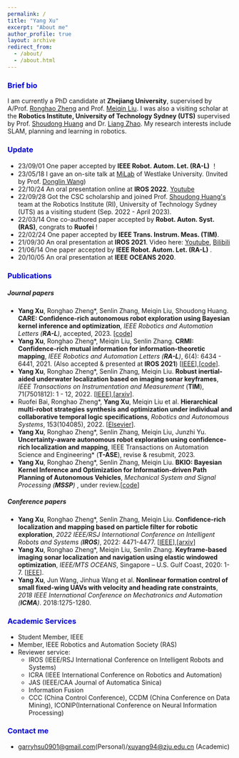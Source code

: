 ```yaml
---
permalink: /
title: "Yang Xu"
excerpt: "About me"
author_profile: true
layout: archive
redirect_from: 
  - /about/
  - /about.html
---
```


### <font color="#0000dd">Brief bio</font>

I am currently a PhD candidate at **Zhejiang University**, supervised by A/Prof. [Ronghao Zheng](https://person.zju.edu.cn/ronghaozheng) and Prof. [Meiqin Liu](https://person.zju.edu.cn/mliu).  I was also a visiting scholar at the **Robotics Institute, University of Technology Sydney (UTS)** supervised by Prof. [Shoudong Huang](https://www.uts.edu.au/staff/shoudong.huang) and Dr. [Liang Zhao](https://profiles.uts.edu.au/Liang.Zhao). My research interests include SLAM, planning and learning in robotics.

### <font color="#0000dd">Update</font>

- 23/09/01 One paper accepted by **IEEE Robot. Autom. Let. (RA-L)** ！
- 23/05/18 I gave an on-site talk at [MiLab](https://milab.westlake.edu.cn/) of Westlake University. (Invited by Prof. [Donglin Wang](https://milab.westlake.edu.cn/index.html))
- 22/10/24 An oral presentation online at **IROS 2022**. [Youtube](https://youtu.be/t7awYSnC2dw)
- 22/09/28 Got the CSC scholarship and joined Prof. [Shoudong Huang's](https://www.uts.edu.au/staff/shoudong.huang) team at the Robotics Institute (RI), University of Technology Sydney (UTS) as a visiting student (Sep. 2022 - April 2023).
- 22/03/14 One co-authored paper accepted by **Robot. Auton. Syst. (RAS)**, congrats to **Ruofei** !
- 22/02/24 One paper accepted by **IEEE Trans. Instrum. Meas. (TIM)**.
- 21/09/30 An oral presentation at **IROS 2021**. Video here: [Youtube](https://youtu.be/pUcGST2W_m8), [Bilibili](https://www.bilibili.com/video/BV1vQ4y1e77y?share_source=copy_web)
- 21/06/14 One paper accepted by **IEEE Robot. Autom. Let. (RA-L)** .
- 20/10/05 An oral presentation at **IEEE OCEANS 2020**.

### <font color="#0000dd">Publications</font>

##### Journal papers

- **Yang Xu**, Ronghao Zheng\*, Senlin Zhang, Meiqin Liu, Shoudong Huang. **CARE: Confidence-rich autonomous robot exploration using Bayesian kernel inference and optimization**, *IEEE Robotics and Automation Letters (**RA-L**)*, accepted, 2023. [[code](https://github.com/Shepherd-Gregory/BKIO-Exploration)]
- **Yang Xu**, Ronghao Zheng\*, Meiqin Liu, Senlin Zhang. **CRMI: Confidence-rich mutual information for information-theoretic mapping**, *IEEE Robotics and Automation Letters (**RA-L**)*, 6(4): 6434 - 6441, 2021. (Also accepted & presented at **IROS 2021**) [[IEEE](https://ieeexplore.ieee.org/document/9466474)],[[code](https://github.com/Shepherd-Gregory/CRMI)].
- **Yang Xu**, Ronghao Zheng\*, Senlin Zhang, Meiqin Liu. **Robust inertial-aided underwater localization based on imaging sonar keyframes**, *IEEE Transactions on Instrumentation and Measurement* (**TIM**), 71(7501812): 1 - 12, 2022. [[IEEE](https://ieeexplore.ieee.org/document/9729232)],[[arxiv](https://arxiv.org/abs/2106.16032)].
- Ruofei Bai, Ronghao Zheng\*, **Yang Xu**, Meiqin Liu et al. **Hierarchical multi-robot strategies synthesis and optimization under individual and collaborative temporal logic specifications**, *Robotics and Autonomous Systems*, 153(104085), 2022. [[Elsevier](https://doi.org/10.1016/j.robot.2022.104085)]. 
- **Yang Xu**, Ronghao Zheng*, Senlin Zhang, Meiqin Liu, Junzhi Yu.  **Uncertainty-aware autonomous robot exploration using confidence-rich localization and mapping**, IEEE Transactions on Automation Science and Engineering* (**T-ASE**), revise & resubmit, 2023. 
- **Yang Xu**, Ronghao Zheng\*, Senlin Zhang, Meiqin Liu. **BKIO: Bayesian Kernel Inference and Optimization for Information-driven Path Planning of Autonomous Vehicles**, *Mechanical System and Signal Processing (**MSSP**)* , under review.[[code](https://github.com/Shepherd-Gregory/BKIO-IPP)]

##### Conference papers

- **Yang Xu**, Ronghao Zheng\*, Senlin Zhang, Meiqin Liu. **Confidence-rich localization and mapping based on particle filter for robotic exploration**, *2022 IEEE/RSJ International Conference on Intelligent Robots and Systems (**IROS**)*, 2022: 4471-4477. [[IEEE](https://ieeexplore.ieee.org/document/9981251)],[[arxiv](https://arxiv.org/abs/2202.09631)]
- **Yang Xu**, Ronghao Zheng\*, Meiqin Liu, Senlin Zhang. **Keyframe-based imaging sonar localization and navigation using elastic windowed optimization**, *IEEE/MTS OCEANS*, Singapore – U.S. Gulf Coast, 2020: 1-7. [[IEEE](https://ieeexplore.ieee.org/document/9389045)].
- **Yang Xu**, Jun Wang, Jinhua Wang et al. **Nonlinear formation control of small fixed-wing UAVs with velocity and heading rate constraints**, *2018 IEEE International Conference on Mechatronics and Automation (**ICMA**)*. 2018:1275-1280.

### <font color="#0000dd">Academic Services</font>

- Student Member, IEEE 
- Member, IEEE Robotics and Automation Society (RAS)
- Reviewer service:
  - IROS (IEEE/RSJ International Conference on Intelligent Robots and Systems)
  - ICRA (IEEE International Conference on Robotics and Automation)
  - JAS (IEEE/CAA Journal of Automatica Sinica)
  - Information Fusion
  - CCC (China Control Conference), CCDM (China Conference on Data Mining), ICONIP(International Conference on Neural Information Processing)

### <font color="#0000dd">Contact me</font>

- garryhsu0901@gmail.com(Personal)/xuyang94@zju.edu.cn (Academic)
